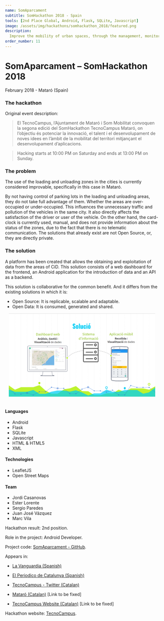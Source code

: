 ```yaml
---
name: SomAparcament
subtitle: SomHackathon 2018 - Spain
tools: [2nd Place Global, Android, Flask, SQLite, Javascript]
image: /assets/img/hackathons/somhackathon_2018/featured.png
description:
  Improve the mobility of urban spaces, through the management, monitoring and analysis of the use of limited parking areas.
order_number: 11
---
```


# SomAparcament – SomHackathon 2018

February 2018 - Mataró (Spain)

### The hackathon

Original event description:

> El TecnoCampus, l’Ajuntament de Mataró i Som Mobilitat convoquen la segona edició del SomHackathon TecnoCampus Mataró, on  l’objectiu és potenciar la innovació, el talent i el desenvolupament de noves idees en l’àmbit de la mobilitat del territori mitjançant el desenvolupament d’aplicacions. 

> Hacking starts at 10:00 PM on Saturday and ends at 13:00 PM on Sunday.

### The problem

The use of the loading and unloading zones in the cities is currently considered improvable, specifically in this case in Mataró.

By not having control of parking lots in the loading and unloading areas, they do not take full advantage of them. Whether the areas are over-occupied or under-occupied. This influences the unnecessary traffic and pollution of the vehicles in the same city. It also directly affects the satisfaction of the driver or user of the vehicle. On the other hand, the card-clock is currently used, manual, and does not provide information about the status of the zones, due to the fact that there is no telematic communication. The solutions that already exist are not Open Source, or, they are directly private.

### The solution

A platform has been created that allows the obtaining and exploitation of data from the areas of CiD. This solution consists of a web dashboard for the frontend, an Android application for the introduction of data and an API as a backend.

This solution is collaborative for the common benefit. And it differs from the existing solutions in which it is:

- Open Source: It is replicable, scalable and adaptable.
- Open Data: It is consumed, generated and shared.

<div style="text-align: center;">
<img style="margin: 0 !important; display: inline" src="/assets/img/hackathons/somhackathon_2018/screen1.png" width="480"/>
</div>
<br>

#### Languages

- Android
- Flask
- SQLite
- Javascript
- HTML & HTML5
- XML

#### Technologies

- LeafletJS
- Open Street Maps


#### Team

- Jordi Casanovas
- Ester Lorente
- Sergio Paredes
- Juan José Vázquez
- Marc Vila

Hackathon result: 2nd position.

Role in the project: Android Developer.

Project code: [SomAparcament - GitHub](https://github.com/SomHackathon18/somhackathon18-somrotacio).

Appears in:

- [La Vanguardia (Spanish)](http://www.lavanguardia.com/local/maresme/20180206/44582865241/som-hackaton-tecnocampus-mataro-app-movilidad.html)

- [El Periodico de Catalunya (Spanish)](https://www.elperiodico.com/es/mataro/20180206/una-app-que-fomenta-caminar-por-la-ciudad-gana-la-som-hackathon-6605774)

- [TecnoCampus - Twitter (Catalan)](https://twitter.com/TecnoCampus/status/960155096314150912)

- [Mataró (Catalan)](http://www.mataro.cat/web/portal/contingut/noticia/2018/02/13907_hackaton_post.html) [Link to be fixed]

- [TecnoCampus Website (Catalan)](https://www.tecnocampus.cat/es/noticias/app-que-fomenta-desplazarse-pie-ciudad-guana-som-hackathon) [Link to be fixed]

Hackathon website: [TecnoCampus](https://somhackathon.tecnocampus.cat/edicions-anteriors/).
